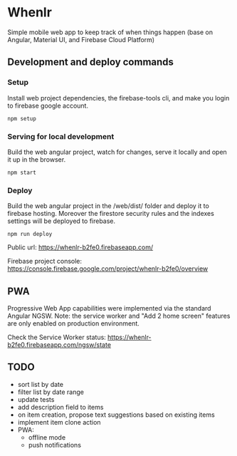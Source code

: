 # Whenlr
Simple mobile web app to keep track of when things happen (base on Angular, Material UI, and Firebase Cloud Platform)

## Development and deploy commands

### Setup

Install web project dependencies, the firebase-tools cli, and make you login to firebase google account.

    npm setup

### Serving for local development

Build the web angular project, watch for changes, serve it locally and open it up in the browser.

    npm start

### Deploy

Build the web angular project in the /web/dist/ folder and deploy it to firebase hosting.
Moreover the firestore security rules and the indexes settings will be deployed to firebase.

    npm run deploy

Public url: https://whenlr-b2fe0.firebaseapp.com/

Firebase project console: https://console.firebase.google.com/project/whenlr-b2fe0/overview

## PWA

Progressive Web App capabilities were implemented via the standard Angular NGSW.
Note: the service worker and "Add 2 home screen" features are only enabled on production environment.

Check the Service Worker status: https://whenlr-b2fe0.firebaseapp.com/ngsw/state

## TODO

- sort list by date
- filter list by date range
- update tests
- add description field to items
- on item creation, propose text suggestions based on existing items
- implement item clone action
- PWA:
  - offline mode
  - push notifications

